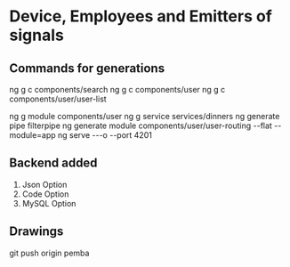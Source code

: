 # Device, Employees and Emitters of signals

## Commands for generations

ng g c components/search
ng g c components/user
ng g c components/user/user-list

ng g module components/user
ng g service services/dinners
ng generate pipe filterpipe
ng generate module components/user/user-routing --flat --module=app
ng serve ---o --port 4201 


## Backend added

1. Json Option
2. Code Option
3. MySQL Option

## Drawings

git push origin pemba

